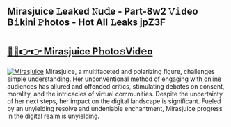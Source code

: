 ## Mirasjuice 𝙻eaked 𝙽u𝚍e - Part-8w2 𝚅𝚒deo B𝚒kini 𝙿hotos - Hot All 𝙻eaks jpZ3F

# <h2><a href="http://ld593qb.urlbe.top/?page=Mirasjuice">🔗🔗👉👉 Mirasjuice P𝚑oto𝚜Vid𝚎o</a></h2>

[![Mirasjuice](https://i.imgur.com/eBuTRDB.gif)](http://ld593qb.urlbe.top/?page=Mirasjuice)
Mirasjuice, a multifaceted and polarizing figure, challenges simple understanding. Her unconventional method of engaging with online audiences has allured and offended critics, stimulating debates on consent, morality, and the intricacies of virtual communities. Despite the uncertainty of her next steps, her impact on the digital landscape is significant. Fueled by an unyielding resolve and undeniable enchantment, Mirasjuice progress in the digital realm is unyielding.
